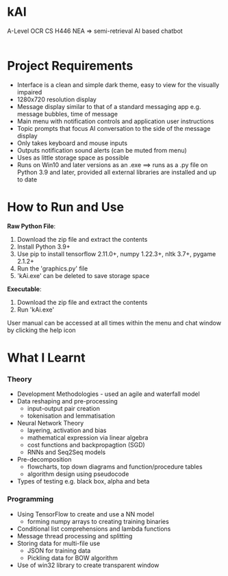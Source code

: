 # kAI
A-Level OCR CS H446 NEA => semi-retrieval AI based chatbot<br><br>

# Project Requirements

- Interface is a clean and simple dark theme, easy to view for the visually impaired
- 1280x720 resolution display
- Message display similar to that of a standard messaging app e.g. message bubbles, time of message
- Main menu with notification controls and application user instructions
- Topic prompts that focus AI conversation to the side of the message display
- Only takes keyboard and mouse inputs
- Outputs notification sound alerts (can be muted from menu)
- Uses as little storage space as possible
- Runs on Win10 and later versions as an .exe ==> runs as a .py file on Python 3.9 and later, provided all external libraries are installed and up to date

# How to Run and Use

**Raw Python File**:
<ol>
    <li>Download the zip file and extract the contents</li>
    <li>Install Python 3.9+</li>
    <li>Use pip to install tensorflow 2.11.0+, numpy 1.22.3+, nltk 3.7+, pygame 2.1.2+</li>
    <li>Run the 'graphics.py' file</li>
    <li>'kAi.exe' can be deleted to save storage space</li>
</ol>

**Executable**:
<ol>
    <li>Download the zip file and extract the contents</li>
    <li>Run 'kAi.exe'</li>
</ol>

User manual can be accessed at all times within the menu and chat window by clicking the help icon

# What I Learnt

### Theory
- Development Methodologies - used an agile and waterfall model
- Data reshaping and pre-processing
    - input-output pair creation
    - tokenisation and lemmatisation
- Neural Network Theory
    - layering, activation and bias
    - mathematical expression via linear algebra
    - cost functions and backpropagtion (SGD)
    - RNNs and Seq2Seq models
- Pre-decomposition
    - flowcharts, top down diagrams and function/procedure tables
    - algorithm design using pseudocode
- Types of testing e.g. black box, alpha and beta

### Programming
- Using TensorFlow to create and use a NN model
    - forming numpy arrays to creating training binaries
- Conditional list comprehensions and lambda functions
- Message thread processing and splitting
- Storing data for multi-file use
    - JSON for training data
    - Pickling data for BOW algorithm
- Use of win32 library to create transparent window
